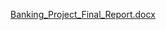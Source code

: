 [Banking_Project_Final_Report.docx](https://github.com/user-attachments/files/20374948/Banking_Project_Final_Report.docx)
